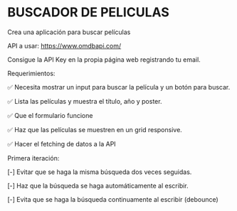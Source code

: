 # BUSCADOR DE PELICULAS

Crea una aplicación para buscar películas

API a usar: <https://www.omdbapi.com/>

Consigue la API Key en la propia página web registrando tu email.

Requerimientos:

✅ Necesita mostrar un input para buscar la película y un botón para buscar.

✅ Lista las películas y muestra el título, año y poster.

✅ Que el formulario funcione

✅ Haz que las películas se muestren en un grid responsive.

✅ Hacer el fetching de datos a la API

Primera iteración:

[-] Evitar que se haga la misma búsqueda dos veces seguidas.

[-] Haz que la búsqueda se haga automáticamente al escribir.

[-] Evita que se haga la búsqueda continuamente al escribir (debounce)
